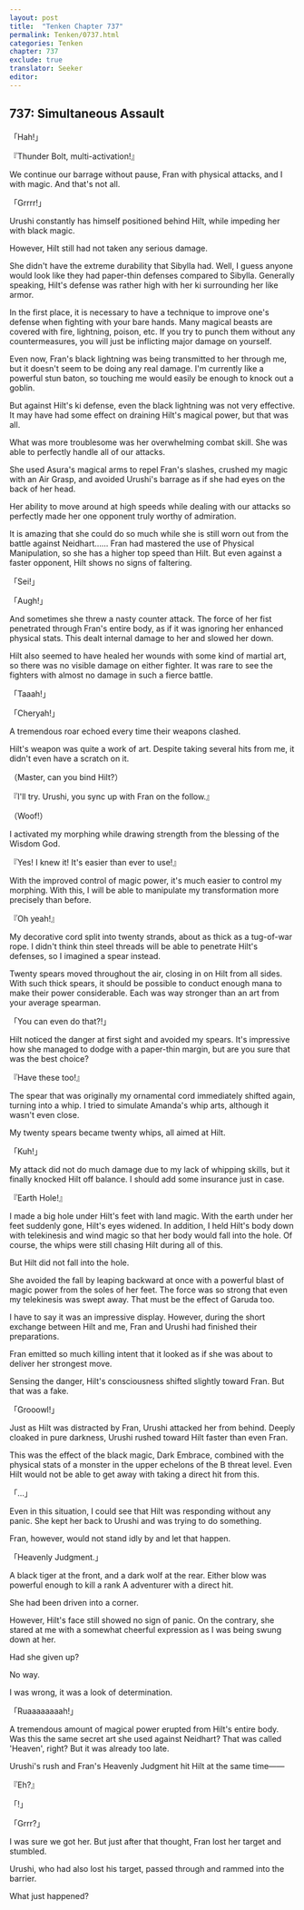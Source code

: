 ```yaml
---
layout: post
title:  "Tenken Chapter 737"
permalink: Tenken/0737.html
categories: Tenken
chapter: 737
exclude: true
translator: Seeker
editor: 
---
```

<h2 id="ch737">737: Simultaneous Assault</h2>

<p>「Hah!」</p>
<p>『Thunder Bolt, multi-activation!』</p>

<p>We continue our barrage without pause, Fran with physical attacks, and I with magic. And that's not all.</p>

<p>「Grrrr!」</p>

<p>Urushi constantly has himself positioned behind Hilt, while impeding her with black magic.</p>

<p>However, Hilt still had not taken any serious damage.</p>

<p>She didn't have the extreme durability that Sibylla had. Well, I guess anyone would look like they had paper-thin defenses compared to Sibylla. Generally speaking, Hilt's defense was rather high with her ki surrounding her like armor.</p>

<p>In the first place, it is necessary to have a technique to improve one's defense when fighting with your bare hands. Many magical beasts are covered with fire, lightning, poison, etc. If you try to punch them without any countermeasures, you will just be inflicting major damage on yourself.</p>

<p>Even now, Fran's black lightning was being transmitted to her through me, but it doesn't seem to be doing any real damage. I'm currently like a powerful stun baton, so touching me would easily be enough to knock out a goblin.</p>

<p>But against Hilt's ki defense, even the black lightning was not very effective. It may have had some effect on draining Hilt's magical power, but that was all.</p>

<p>What was more troublesome was her overwhelming combat skill. She was able to perfectly handle all of our attacks.</p>

<p>She used Asura's magical arms to repel Fran's slashes, crushed my magic with an Air Grasp, and avoided Urushi's barrage as if she had eyes on the back of her head.</p>

<p>Her ability to move around at high speeds while dealing with our attacks so perfectly made her one opponent truly worthy of admiration.</p>

<p>It is amazing that she could do so much while she is still worn out from the battle against Neidhart…… Fran had mastered the use of Physical Manipulation, so she has a higher top speed than Hilt. But even against a faster opponent, Hilt shows no signs of faltering.</p>

<p>「Sei!」</p>
<p>「Augh!」</p>

<p>And sometimes she threw a nasty counter attack. The force of her fist penetrated through Fran's entire body, as if it was ignoring her enhanced physical stats. This dealt internal damage to her and slowed her down.</p>

<p>Hilt also seemed to have healed her wounds with some kind of martial art, so there was no visible damage on either fighter. It was rare to see the fighters with almost no damage in such a fierce battle.</p>

<p>「Taaah!」</p>
<p>「Cheryah!」</p>

<p>A tremendous roar echoed every time their weapons clashed.</p>

<p>Hilt's weapon was quite a work of art. Despite taking several hits from me, it didn't even have a scratch on it.</p>

<p>（Master, can you bind Hilt?）</p>
<p>『I'll try. Urushi, you sync up with Fran on the follow.』</p>
<p>（Woof!）</p>

<p>I activated my morphing while drawing strength from the blessing of the Wisdom God.</p>

<p>『Yes! I knew it! It's easier than ever to use!』</p>

<p>With the improved control of magic power, it's much easier to control my morphing. With this, I will be able to manipulate my transformation more precisely than before.</p>

<p>『Oh yeah!』</p>

<p>My decorative cord split into twenty strands, about as thick as a tug-of-war rope. I didn't think thin steel threads will be able to penetrate Hilt's defenses, so I imagined a spear instead.</p>

<p>Twenty spears moved throughout the air, closing in on Hilt from all sides. With such thick spears, it should be possible to conduct enough mana to make their power considerable. Each was way stronger than an art from your average spearman.</p>

<p>「You can even do that?!」</p>

<p>Hilt noticed the danger at first sight and avoided my spears. It's impressive how she managed to dodge with a paper-thin margin, but are you sure that was the best choice?</p>

<p>『Have these too!』</p>

<p>The spear that was originally my ornamental cord immediately shifted again, turning into a whip. I tried to simulate Amanda's whip arts, although it wasn't even close.</p>

<p>My twenty spears became twenty whips, all aimed at Hilt.</p>

<p>「Kuh!」</p>

<p>My attack did not do much damage due to my lack of whipping skills, but it finally knocked Hilt off balance. I should add some insurance just in case.</p>

<p>『Earth Hole!』</p>

<p>I made a big hole under Hilt's feet with land magic. With the earth under her feet suddenly gone, Hilt's eyes widened. In addition, I held Hilt's body down with telekinesis and wind magic so that her body would fall into the hole. Of course, the whips were still chasing Hilt during all of this.</p>
 
<p>But Hilt did not fall into the hole.</p>

<p>She avoided the fall by leaping backward at once with a powerful blast of magic power from the soles of her feet. The force was so strong that even my telekinesis was swept away. That must be the effect of Garuda too.</p>

<p>I have to say it was an impressive display. However, during the short exchange between Hilt and me, Fran and Urushi had finished their preparations.</p>

<p>Fran emitted so much killing intent that it looked as if she was about to deliver her strongest move.</p>

<p>Sensing the danger, Hilt's consciousness shifted slightly toward Fran. But that was a fake.</p>

<p>「Grooowl!」</p>

<p>Just as Hilt was distracted by Fran, Urushi attacked her from behind. Deeply cloaked in pure darkness, Urushi rushed toward Hilt faster than even Fran.</p>

<p>This was the effect of the black magic, Dark Embrace, combined with the physical stats of a monster in the upper echelons of the B threat level. Even Hilt would not be able to get away with taking a direct hit from this.</p>

<p>「…」</p>

<p>Even in this situation, I could see that Hilt was responding without any panic. She kept her back to Urushi and was trying to do something.</p>

<p>Fran, however, would not stand idly by and let that happen.</p>

<p>「Heavenly Judgment.」</p>

<p>A black tiger at the front, and a dark wolf at the rear. Either blow was powerful enough to kill a rank A adventurer with a direct hit.</p>

<p>She had been driven into a corner.</p>

<p>However, Hilt's face still showed no sign of panic. On the contrary, she stared at me with a somewhat cheerful expression as I was being swung down at her.</p>

<p>Had she given up?</p>

<p>No way.</p>

<p>I was wrong, it was a look of determination.</p>

<p>「Ruaaaaaaaah!」</p>

<p>A tremendous amount of magical power erupted from Hilt's entire body. Was this the same secret art she used against Neidhart? That was called 'Heaven', right? But it was already too late.</p>

<p>Urushi's rush and Fran's Heavenly Judgment hit Hilt at the same time――</p>

<p>『Eh?』</p>
<p>「!」</p>
<p>「Grrr?」</p>

<p>I was sure we got her. But just after that thought, Fran lost her target and stumbled.</p>

<p>Urushi, who had also lost his target, passed through and rammed into the barrier.</p>

<p>What just happened?</p>



